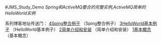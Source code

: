 #JMS_Study_Demo
 _Spring和ActiveMQ整合的完整实例,ActiveMQ简单的HelloWorld实例_  

系列博客地址传送门：
[4Sping整合例子](http://http://my.oschina.net/zhengweishan/blog/729521) （Sping整合例子）
[3HelloWorld基本例子](http://my.oschina.net/zhengweishan/blog/718273) （HelloWorld基本例子）
[2简单介绍和安装](http://my.oschina.net/zhengweishan/blog/715403) （简单介绍和安装）
[1基本概念](http://my.oschina.net/zhengweishan/blog/714986) （基本概念）
